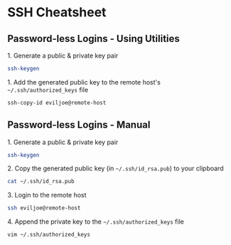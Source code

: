 # SSH Cheatsheet

## Password-less Logins - Using Utilities

1\. Generate a public & private key pair

```sh
ssh-keygen
```

1\. Add the generated public key to the remote host's `~/.ssh/authorized_keys` file

```sh
ssh-copy-id eviljoe@remote-host
```


## Password-less Logins - Manual

1\. Generate a public & private key pair

```sh
ssh-keygen
```

2\. Copy the generated public key (in `~/.ssh/id_rsa.pub`) to your clipboard

```sh
cat ~/.ssh/id_rsa.pub
```

3\. Login to the remote host

```sh
ssh eviljoe@remote-host
```

4\. Append the private key to the `~/.ssh/authorized_keys` file

```sh
vim ~/.ssh/authorized_keys
```
